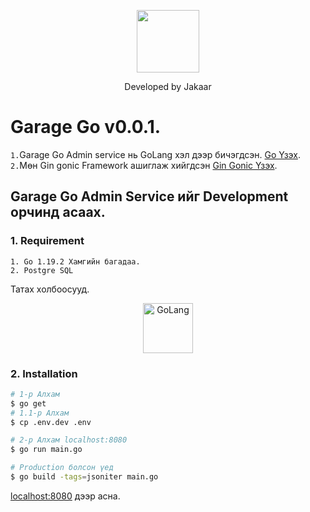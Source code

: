 <p align="center">
    <a href="https://www.facebook.com/Dr.jawhaa/" target="_blank">
        <img src="https://avatars.githubusercontent.com/u/54393995?v=4" width="100">
    </a>
</p>
<p align="center">
    Developed by Jakaar
</p>

# Garage Go v0.0.1.
`1.`Garage Go Admin service нь GoLang хэл дээр бичэгдсэн. [Go Үзэх](https://go.dev/). <br>
`2.`Мөн Gin gonic Framework ашиглаж хийгдсэн [Gin Gonic Үзэх](https://gin-gonic.com/).



## Garage Go Admin Service ийг Development орчинд асаах.
### 1.  Requirement

    1. Go 1.19.2 Xамгийн багадаа.
    2. Postgre SQL

Татах холбоосууд.
<p align="center" >
    <a href="https://go.dev/">
        <img src="https://go.dev/images/go-logo-white.svg" alt="GoLang" width="80">
    </a>
</p>

### 2.  Installation
   ```bash
# 1-р Алхам
$ go get
# 1.1-р Алхам
$ cp .env.dev .env

# 2-р Алхам localhost:8080 
$ go run main.go

# Production болсон үед
$ go build -tags=jsoniter main.go
```
[localhost:8080](http://localhost:8080) дээр асна.

[//]: # (#### Username: `admin@admin.com `)

[//]: # (#### Password: `admin123 `)
